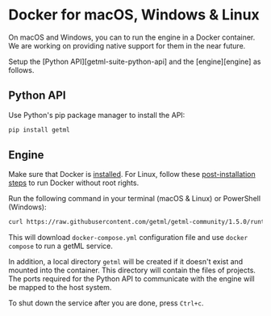 # Docker for macOS, Windows & Linux

On macOS and Windows, you can to run the engine in a Docker container. We are working on providing native support for them in the near future.

Setup the [Python API][getml-suite-python-api] and the [engine][engine] as follows.

## Python API
    
Use Python's pip package manager to install the API:

```py
pip install getml
```

## Engine

Make sure that Docker is [installed](https://docs.docker.com/get-docker/). For Linux, follow these [post-installation steps](https://docs.docker.com/engine/install/linux-postinstall/) to run Docker without root rights.

Run the following command in your terminal (macOS & Linux) or PowerShell (Windows):

```bash
curl https://raw.githubusercontent.com/getml/getml-community/1.5.0/runtime/docker-compose.yml | docker-compose up -f -
```

This will download `docker-compose.yml` configuration file and use `docker compose` to run a getML service.

In addition, a local directory `getml` will be created if it doesn't exist and mounted into the container. This directory will contain the files of projects. The ports required for the Python API to communicate with the engine will be mapped to the host system.

To shut down the service after you are done, press `Ctrl+c`.

